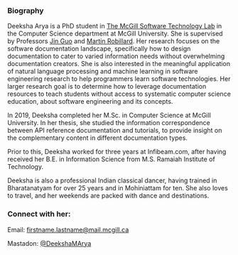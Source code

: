 ### Biography

<!--
**deekshaarya4/deekshaarya4** is a ✨ _special_ ✨ repository because its `README.md` (this file) appears on your GitHub profile.
-->

Deeksha Arya is a PhD student in [The McGill Software Technology Lab](https://www.cs.mcgill.ca/~martin/students.html) in the Computer Science department at McGill University. She is supervised by Professors [Jin Guo](https://www.cs.mcgill.ca/~jguo/) and [Martin Robillard](https://www.cs.mcgill.ca/~martin/). Her research focuses on the software documentation landscape, specifically how to design documentation to cater to varied information needs without overwhelming documentation creators. She is also interested in the meaningful application of natural language processing and machine learning in software engineering research to help programmers learn software technologies. Her larger research goal is to determine how to leverage documentation resources to teach students without access to systematic computer science education, about software engineering and its concepts.

In 2019, Deeksha completed her M.Sc. in Computer Science at McGill University. In her thesis, she studied the information correspondence between API reference documentation and tutorials, to provide insight on the complementary content in different documentation types.

Prior to this, Deeksha worked for three years at Infibeam.com, after having received her B.E. in Information Science from M.S. Ramaiah Institute of Technology.

Deeksha is also a professional Indian classical dancer, having trained in Bharatanatyam for over 25 years and in Mohiniattam for ten. She also loves to travel, and her weekends are packed with dance and destinations.

### Connect with her:

Email: firstname.lastname@mail.mcgill.ca

Mastadon: [@DeekshaMArya](https://social.sigsoft.org/@DeekshaMArya)
